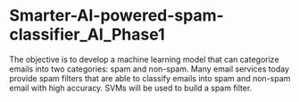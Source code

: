 # Smarter-AI-powered-spam-classifier_AI_Phase1
The objective is to develop a machine learning model that can categorize emails into two categories: spam and non-spam. Many email services today provide spam filters that are able to classify emails into spam and non-spam email with high accuracy. SVMs will be used to build a spam filter.
